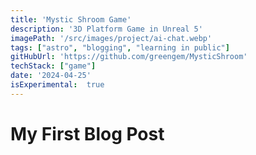 ```yaml
---
title: 'Mystic Shroom Game'
description: '3D Platform Game in Unreal 5'
imagePath: '/src/images/project/ai-chat.webp'
tags: ["astro", "blogging", "learning in public"]
gitHubUrl: 'https://github.com/greengem/MysticShroom'
techStack: ["game"]
date: '2024-04-25'
isExperimental:  true
---
```

# My First Blog Post